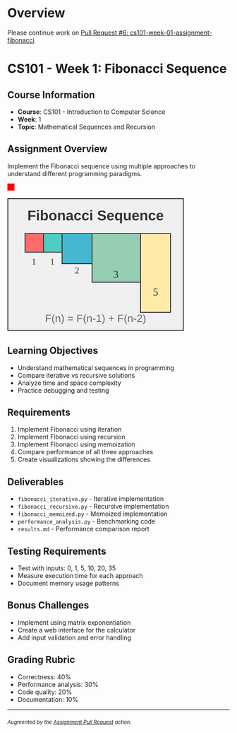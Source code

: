 # Overview

Please continue work on [Pull Request #6: cs101-week-01-assignment-fibonacci](https://github.com/scalarion/assignment-pull-request-test/pull/6)

# CS101 - Week 1: Fibonacci Sequence

## Course Information

- **Course**: CS101 - Introduction to Computer Science
- **Week**: 1
- **Topic**: Mathematical Sequences and Recursion

## Assignment Overview

Implement the Fibonacci sequence using multiple approaches to understand
different programming paradigms.

![Fibonacci Sequence Diagram](static/fibonacci-diagram.png)

![Fibonacci Visual Guide](static/fibonacci-diagram.svg)

## Learning Objectives

- Understand mathematical sequences in programming
- Compare iterative vs recursive solutions
- Analyze time and space complexity
- Practice debugging and testing

## Requirements

1. Implement Fibonacci using iteration
2. Implement Fibonacci using recursion
3. Implement Fibonacci using memoization
4. Compare performance of all three approaches
5. Create visualizations showing the differences

## Deliverables

- `fibonacci_iterative.py` - Iterative implementation
- `fibonacci_recursive.py` - Recursive implementation
- `fibonacci_memoized.py` - Memoized implementation
- `performance_analysis.py` - Benchmarking code
- `results.md` - Performance comparison report

## Testing Requirements

- Test with inputs: 0, 1, 5, 10, 20, 35
- Measure execution time for each approach
- Document memory usage patterns

## Bonus Challenges

- Implement using matrix exponentiation
- Create a web interface for the calculator
- Add input validation and error handling

## Grading Rubric

- Correctness: 40%
- Performance analysis: 30%
- Code quality: 20%
- Documentation: 10%

---
<sub>*Augmented by the [Assignment Pull Request](https://github.com/majikmate/assignment-pull-request) action.*</sub>
